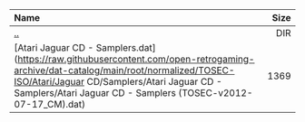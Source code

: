 |Name|Size|
|:---|---:|
|[..](../index.html)|DIR|
|[Atari Jaguar CD - Samplers.dat](https://raw.githubusercontent.com/open-retrogaming-archive/dat-catalog/main/root/normalized/TOSEC-ISO/Atari/Jaguar CD/Samplers/Atari Jaguar CD - Samplers/Atari Jaguar CD - Samplers (TOSEC-v2012-07-17_CM).dat)|1369|
